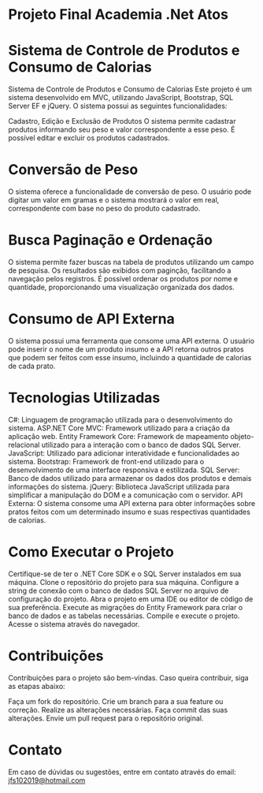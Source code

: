 ﻿# Projeto Final Academia .Net Atos

# Sistema de Controle de Produtos e Consumo de Calorias

 Sistema de Controle de Produtos e Consumo de Calorias
Este projeto é um sistema desenvolvido em MVC, utilizando JavaScript, Bootstrap, SQL Server EF e jQuery. O sistema possui as seguintes funcionalidades:

Cadastro, Edição e Exclusão de Produtos
O sistema permite cadastrar produtos informando seu peso e valor correspondente a esse peso.
É possível editar e excluir os produtos cadastrados.
# Conversão de Peso

O sistema oferece a funcionalidade de conversão de peso. O usuário pode digitar um valor em gramas e o sistema mostrará o valor em real, correspondente com base no peso do produto cadastrado.

# Busca Paginação e Ordenação

O sistema permite fazer buscas na tabela de produtos utilizando um campo de pesquisa.
Os resultados são exibidos com paginção, facilitando a navegação pelos registros.
É possível ordenar os produtos por nome e quantidade, proporcionando uma visualização organizada dos dados.

# Consumo de API Externa

O sistema possui uma ferramenta que consome uma API externa.
O usuário pode inserir o nome de um produto insumo e a API retorna outros pratos que podem ser feitos com esse insumo, incluindo a quantidade de calorias de cada prato.

# Tecnologias Utilizadas

C#: Linguagem de programação utilizada para o desenvolvimento do sistema.
ASP.NET Core MVC: Framework utilizado para a criação da aplicação web.
Entity Framework Core: Framework de mapeamento objeto-relacional utilizado para a interação com o banco de dados SQL Server.
JavaScript: Utilizado para adicionar interatividade e funcionalidades ao sistema.
Bootstrap: Framework de front-end utilizado para o desenvolvimento de uma interface responsiva e estilizada.
SQL Server: Banco de dados utilizado para armazenar os dados dos produtos e demais informações do sistema.
jQuery: Biblioteca JavaScript utilizada para simplificar a manipulação do DOM e a comunicação com o servidor.
API Externa: O sistema consome uma API externa para obter informações sobre pratos feitos com um determinado insumo e suas respectivas quantidades de calorias.

# Como Executar o Projeto

Certifique-se de ter o .NET Core SDK e o SQL Server instalados em sua máquina.
Clone o repositório do projeto para sua máquina.
Configure a string de conexão com o banco de dados SQL Server no arquivo de configuração do projeto.
Abra o projeto em uma IDE ou editor de código de sua preferência.
Execute as migrações do Entity Framework para criar o banco de dados e as tabelas necessárias.
Compile e execute o projeto.
Acesse o sistema através do navegador.

# Contribuições

Contribuições para o projeto são bem-vindas. Caso queira contribuir, siga as etapas abaixo:

Faça um fork do repositório.
Crie um branch para a sua feature ou correção.
Realize as alterações necessárias.
Faça commit das suas alterações.
Envie um pull request para o repositório original.


# Contato

Em caso de dúvidas ou sugestões, entre em contato através do email: jfs102019@hotmail.com
